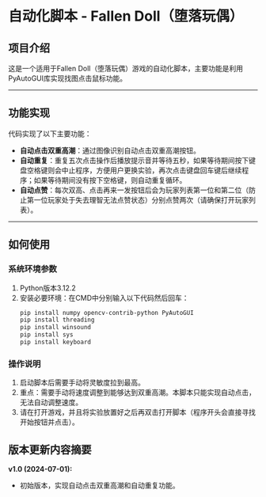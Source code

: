 # 自动化脚本 - Fallen Doll（堕落玩偶）

## 项目介绍

这是一个适用于Fallen Doll（堕落玩偶）游戏的自动化脚本，主要功能是利用PyAutoGUI库实现找图点击鼠标功能。

---

## 功能实现

代码实现了以下主要功能：

- **自动点击双重高潮**：通过图像识别自动点击双重高潮按钮。
- **自动重复**：重复五次点击操作后播放提示音并等待五秒，如果等待期间按下键盘空格键则会中止程序，方便用户更换实验，再次点击键盘回车键后继续程序；如果等待期间没有按下空格键，则自动重复循环。
- **自动点赞**：每次双高、点击再来一发按钮后会为玩家列表第一位和第二位（防止第一位玩家处于失去理智无法点赞状态）分别点赞两次（请确保打开玩家列表）。

---

## 如何使用

### 系统环境参数

1. Python版本3.12.2
2. 安装必要环境：在CMD中分别输入以下代码然后回车：
   ```sh
   pip install numpy opencv-contrib-python PyAutoGUI
   pip install threading
   pip install winsound
   pip install sys
   pip install keyboard

### 操作说明

1. 启动脚本后需要手动将灵敏度拉到最高。
2. 重点：需要手动将速度调整到能够达到双重高潮。本脚本只能实现自动点击，无法自动调整速度。
3. 请在打开游戏，并且将实验放置好之后再双击打开脚本（程序开头会直接寻找开始按钮并点击）。

## 版本更新内容摘要

**v1.0 (2024-07-01):**
- 初始版本，实现自动点击双重高潮和自动重复功能。


